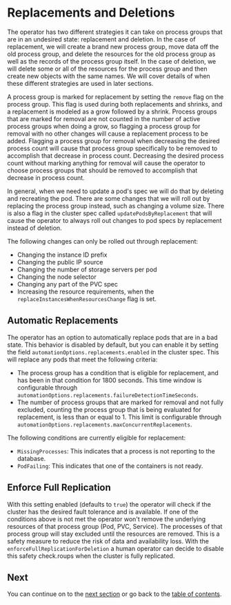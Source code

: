 # Replacements and Deletions

The operator has two different strategies it can take on process groups that are in an undesired state: replacement and deletion. In the case of replacement, we will create a brand new process group, move data off the old process group, and delete the resources for the old process group as well as the records of the process group itself. In the case of deletion, we will delete some or all of the resources for the process group and then create new objects with the same names. We will cover details of when these different strategies are used in later sections.

A process group is marked for replacement by setting the `remove` flag on the process group. This flag is used during both replacements and shrinks, and a replacement is modeled as a grow followed by a shrink. Process groups that are marked for removal are not counted in the number of active process groups when doing a grow, so flagging a process group for removal with no other changes will cause a replacement process to be added. Flagging a process group for removal when decreasing the desired process count will cause that process group specifically to be removed to accomplish that decrease in process count. Decreasing the desired process count without marking anything for removal will cause the operator to choose process groups that should be removed to accomplish that decrease in process count.

In general, when we need to update a pod's spec we will do that by deleting and recreating the pod. There are some changes that we will roll out by replacing the process group instead, such as changing a volume size. There is also a flag in the cluster spec called `updatePodsByReplacement` that will cause the operator to always roll out changes to pod specs by replacement instead of deletion.

The following changes can only be rolled out through replacement:

* Changing the instance ID prefix
* Changing the public IP source
* Changing the number of storage servers per pod
* Changing the node selector
* Changing any part of the PVC spec
* Increasing the resource requirements, when the `replaceInstancesWhenResourcesChange` flag is set.

## Automatic Replacements

The operator has an option to automatically replace pods that are in a bad state. This behavior is disabled by default, but you can enable it by setting the field `automationOptions.replacements.enabled` in the cluster spec. This will replace any pods that meet the following criteria:

* The process group has a condition that is eligible for replacement, and has been in that condition for 1800 seconds. This time window is configurable through `automationOptions.replacements.failureDetectionTimeSeconds`.
* The number of process groups that are marked for removal and not fully excluded, counting the process group that is being evaluated for replacement, is less than or equal to 1. This limit is configurable through `automationOptions.replacements.maxConcurrentReplacements`.

The following conditions are currently eligible for replacement:

* `MissingProcesses`: This indicates that a process is not reporting to the database.
* `PodFailing`: This indicates that one of the containers is not ready.

## Enforce Full Replication

With this setting enabled (defaults to `true`) the operator will check if the cluster has the desired fault tolerance and is available.
If one of the conditions above is not met the operator won't remove the underlying resources of that process group (Pod, PVC, Service).
The processes of that process group will stay excluded until the resources are removed.
This is a safety measure to reduce the risk of data and availability loss.
With the `enforceFullReplicationForDeletion` a human operator can decide to disable this safety check.roups when the cluster is fully replicated.

## Next

You can continue on to the [next section](fault_domains.md) or go back to the [table of contents](index.md).
